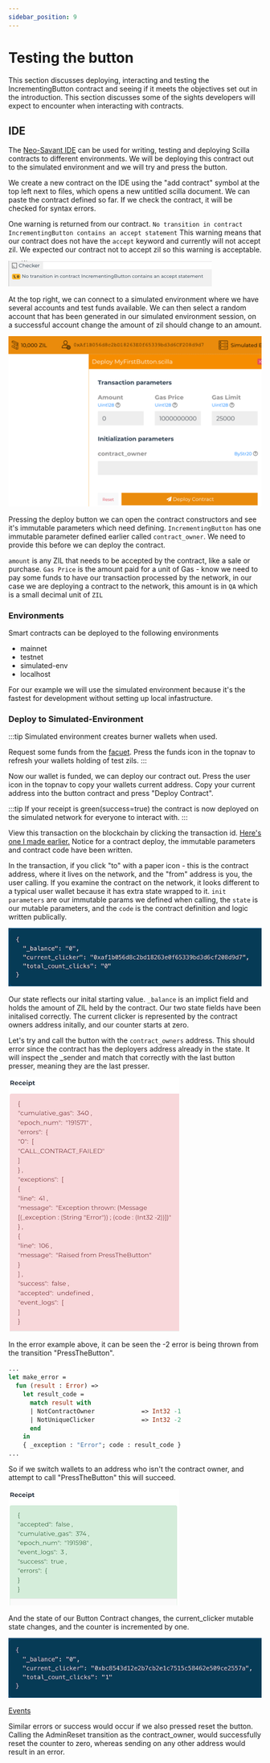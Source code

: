 ```yaml
---
sidebar_position: 9
---
```


# Testing the button

This section discusses deploying, interacting and testing the IncrementingButton contract and seeing if it meets the objectives set out in the introduction. This section discusses some of the sights developers will expect to encounter when interacting with contracts.

## IDE

The [Neo-Savant IDE](https://ide.zilliqa.com/#/) can be used for writing, testing and deploying Scilla contracts to different environments. We will be deploying this contract out to the simulated environment and we will try and press the button.

We create a new contract on the IDE using the "add contract" symbol at the top left next to files, which opens a new untitled scilla document. We can paste the contract defined so far. If we check the contract, it will be checked for syntax errors.

One warning is returned from our contract. `No transition in contract IncrementingButton contains an accept statement` This warning means that our contract does not have the `accept` keyword and currently will not accept zil. We expected our contract not to accept zil so this warning is acceptable.

![Docusaurus](/img/tutorials/incrementingbutton/IDE-accept.png)

At the top right, we can connect to a simulated environment where we have several accounts and test funds available. We can then select a random account that has been generated in our simulated environment session, on a successful account change the amount of zil should change to an amount.

![Docusaurus](/img/tutorials/incrementingbutton/IDE-deployparameters.png)

Pressing the deploy button we can open the contract constructors and see it's immutable parameters which need defining. `IncrementingButton` has one immutable parameter defined earlier called `contract_owner`. We need to provide this before we can deploy the contract.

`amount` is any ZIL that needs to be accepted by the contract, like a sale or purchase. `Gas Price` is the amount paid for a unit of Gas - know we need to pay some funds to have our transaction processed by the network, in our case we are deploying a contract to the network, this amount is in `QA` which is a small decimal unit of `ZIL`

### Environments

Smart contracts can be deployed to the following environments

- mainnet
- testnet
- simulated-env
- localhost

For our example we will use the simulated environment because it's the fastest for development without setting up local infastructure.

### Deploy to Simulated-Environment

:::tip
Simulated environment creates burner wallets when used.

Request some funds from the [facuet](https://dev-wallet.zilliqa.com/faucet). Press the funds icon in the topnav to refresh your wallets holding of test zils.
:::

Now our wallet is funded, we can deploy our contract out. Press the user icon in the topnav to copy your wallets current address. Copy your current address into the button contract and press "Deploy Contract".

:::tip
If your receipt is green(success=true) the contract is now deployed on the simulated network for everyone to interact with.
:::

View this transaction on the blockchain by clicking the transaction id. [Here's one I made earlier.](https://devex.zilliqa.com/tx/beb48267d1c61a72abe07eb0fafc4b1de635dee14d451bb2dbdc1e9c646f8115?network=https://zilliqa-isolated-server.zilliqa.com/) Notice for a contract deploy, the immutable parameters and contract code have been written.

In the transaction, if you click "to" with a paper icon - this is the contract address, where it lives on the network, and the "from" address is you, the user calling. If you examine the contract on the network, it looks different to a typical user wallet because it has extra state wrapped to it. `init parameters` are our immutable params we defined when calling, the `state` is our mutable parameters, and the `code` is the contract definition and logic written publically.

![Docusaurus](/img/tutorials/incrementingbutton/explorer-state.png)

Our state reflects our inital starting value. `_balance` is an implict field and holds the amount of ZIL held by the contract. Our two state fields have been initalised correctly. The current clicker is represented by the contract owners address initally, and our counter starts at zero.

Let's try and call the button with the `contract_owners` address. This should error since the contract has the deployers address already in the state. It will inspect the \_sender and match that correctly with the last button presser, meaning they are the last presser.

![Docusaurus](/img/tutorials/incrementingbutton/IDE-error.png)

In the error example above, it can be seen the -2 error is being thrown from the transition "PressTheButton".

```ocaml
...
let make_error =
  fun (result : Error) =>
    let result_code =
      match result with
      | NotContractOwner             => Int32 -1
      | NotUniqueClicker             => Int32 -2
      end
    in
    { _exception : "Error"; code : result_code }
...
```

So if we switch wallets to an address who isn't the contract owner, and attempt to call "PressTheButton" this will succeed.

![Docusaurus](/img/tutorials/incrementingbutton/IDE-success.png)

And the state of our Button Contract changes, the current_clicker mutable state changes, and the counter is incremented by one.

![Docusaurus](/img/tutorials/incrementingbutton/explorer-state-1.png)

[Events](https://devex.zilliqa.com/tx/a013d2add26b30106d0b035bb05b9ab1591904435c55bd19f5397f306e91c1ea?network=https://zilliqa-isolated-server.zilliqa.com/)

Similar errors or success would occur if we also pressed reset the button. Calling the AdminReset transition as the contract_owner, would successfully reset the counter to zero, whereas sending on any other address would result in an error.
